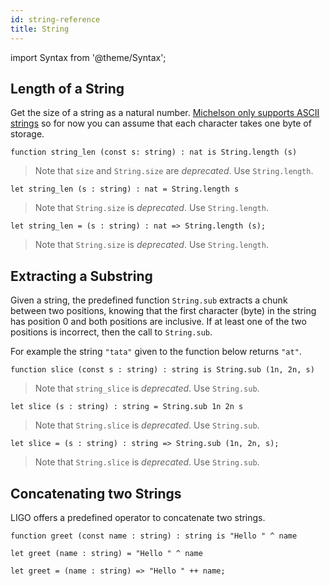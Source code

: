 ```yaml
---
id: string-reference
title: String
---
```


import Syntax from '@theme/Syntax';

## Length of a String

Get the size of a string as a natural
number. [Michelson only supports ASCII strings](http://tezos.gitlab.io/whitedoc/michelson.html#constants)
so for now you can assume that each character takes one byte of
storage.


<Syntax syntax="pascaligo">

```pascaligo group=string
function string_len (const s: string) : nat is String.length (s)
```

> Note that `size` and `String.size` are *deprecated*. Use
> `String.length`.

</Syntax>
<Syntax syntax="cameligo">

```cameligo group=string
let string_len (s : string) : nat = String.length s
```

> Note that `String.size` is *deprecated*. Use `String.length`.

</Syntax>
<Syntax syntax="reasonligo">

```reasonligo group=string
let string_len = (s : string) : nat => String.length (s);
```

> Note that `String.size` is *deprecated*. Use `String.length`.

</Syntax>

## Extracting a Substring

Given a string, the predefined function `String.sub` extracts a
chunk between two positions, knowing that the first character (byte)
in the string has position 0 and both positions are inclusive. If at
least one of the two positions is incorrect, then the call to
`String.sub`.

For example the string `"tata"` given to the function below returns
`"at"`.


<Syntax syntax="pascaligo">

```pascaligo group=string
function slice (const s : string) : string is String.sub (1n, 2n, s)
```

> Note that `string_slice` is *deprecated*. Use `String.sub`.

</Syntax>
<Syntax syntax="cameligo">

```cameligo group=string
let slice (s : string) : string = String.sub 1n 2n s
```

> Note that `String.slice` is *deprecated*. Use `String.sub`.

</Syntax>
<Syntax syntax="reasonligo">

```reasonligo group=string
let slice = (s : string) : string => String.sub (1n, 2n, s);
```

> Note that `String.slice` is *deprecated*. Use `String.sub`.

</Syntax>

## Concatenating two Strings

LIGO offers a predefined operator to concatenate two strings.


<Syntax syntax="pascaligo">

```pascaligo group=string
function greet (const name : string) : string is "Hello " ^ name
```

</Syntax>
<Syntax syntax="cameligo">

```cameligo group=string
let greet (name : string) = "Hello " ^ name
```

</Syntax>
<Syntax syntax="reasonligo">

```reasonligo group=string
let greet = (name : string) => "Hello " ++ name;
```

</Syntax>

